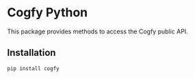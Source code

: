 # Cogfy Python

This package provides methods to access the Cogfy public API.

## Installation

```sh
pip install cogfy
```
